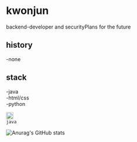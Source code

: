 
<!--
**jun060703/jun060703** is a ✨ _special_ ✨ repository because its `README.md` (this file) appears on your GitHub profile.

Here are some ideas to get you started:
ㄹ
- 🔭 I’m currently working on ...
- 🌱 I’m currently learning ...
- 👯 I’m looking to collaborate on ...
- 🤔 I’m looking for help with ...
- 💬 Ask me about ...
- 📫 How to reach me: ...
- 😄 Pronouns: ...
- ⚡ Fun fact: ...
-->
# kwonjun
backend-developer and securityPlans for the future

## history
-none

## stack
-java  
-html/css  
-python

<code><img alt = " java" height="20" src="https://i1.daumcdn.net/thumb/C230x300/?fname=https://blog.kakaocdn.net/dn/dnxcwE/btqCbgUw8He/MKi12yxr3GK8cKRxtTdW4K/img.jpg"> java</code>

![Anurag's GitHub stats](https://github-readme-stats.vercel.app/api?username=jun060703&show_icons=true&theme=radical)
